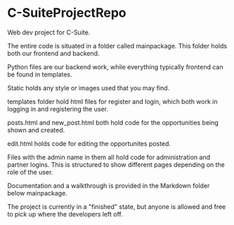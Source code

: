 # C-SuiteProjectRepo
Web dev project for C-Suite.

The entire code is situated in a folder called mainpackage.
This folder holds both our frontend and backend.

Python files are our backend work, while everything typically frontend can be found in templates.

Static holds any style or images used that you may find.

templates folder hold html files for register and login, which both work in logging in
and registering the user.

posts.html and new_post.html both hold code for the opportunities being shown and created.

edit.html holds code for editing the opportunites posted.

Files with the admin name in them all hold code for administration and partner
logins. This is structured to show different pages depending on the role of the user.

Documentation and a walkthrough is provided in the Markdown folder below mainpackage.

The project is currently in a "finished" state, but anyone is allowed and free to pick up where the developers left off.
